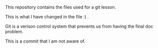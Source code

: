 This repository contains the files used for a git lesson.

This is what I have changed in the file :) .

Git is a verison control system that prevents us from having the final doc problem.

This is a commit that I am not aware of.

